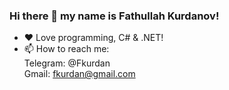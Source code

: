 ### Hi there 👋 my name is Fathullah Kurdanov!
- :heart: Love programming, C# & .NET!
- 📫 How to reach me: <br/>
  Telegram: @Fkurdan <br/>
  Gmail: fkurdan@gmail.com

